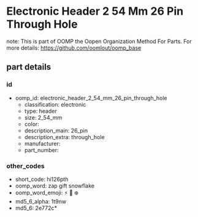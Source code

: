 # Electronic Header 2 54 Mm 26 Pin Through Hole  

note: This is part of OOMP the Oopen Organization Method For Parts. For more details: https://github.com/oomlout/oomp_base

##  part details





### id
* oomp_id: electronic_header_2_54_mm_26_pin_through_hole
  * classification: electronic
  * type: header
  * size: 2_54_mm
  * color: 
  * description_main: 26_pin
  * description_extra: through_hole
  * manufacturer: 
  * part_number: 

### other_codes
* short_code: hi126pth
* oomp_word: zap gift snowflake
* oomp_word_emoji: :zap: :gift: :snowflake:
* md5_6_alpha: 1t9nw
* md5_6: 2e772c* 